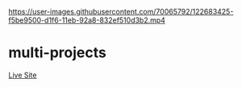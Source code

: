 

https://user-images.githubusercontent.com/70065792/122683425-f5be9500-d1f6-11eb-92a8-832ef510d3b2.mp4

# multi-projects
[Live Site](https://coffeeland.netlify.app/)
